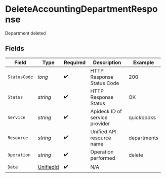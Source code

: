 # DeleteAccountingDepartmentResponse

Department deleted


## Fields

| Field                                             | Type                                              | Required                                          | Description                                       | Example                                           |
| ------------------------------------------------- | ------------------------------------------------- | ------------------------------------------------- | ------------------------------------------------- | ------------------------------------------------- |
| `StatusCode`                                      | *long*                                            | :heavy_check_mark:                                | HTTP Response Status Code                         | 200                                               |
| `Status`                                          | *string*                                          | :heavy_check_mark:                                | HTTP Response Status                              | OK                                                |
| `Service`                                         | *string*                                          | :heavy_check_mark:                                | Apideck ID of service provider                    | quickbooks                                        |
| `Resource`                                        | *string*                                          | :heavy_check_mark:                                | Unified API resource name                         | departments                                       |
| `Operation`                                       | *string*                                          | :heavy_check_mark:                                | Operation performed                               | delete                                            |
| `Data`                                            | [UnifiedId](../../Models/Components/UnifiedId.md) | :heavy_check_mark:                                | N/A                                               |                                                   |